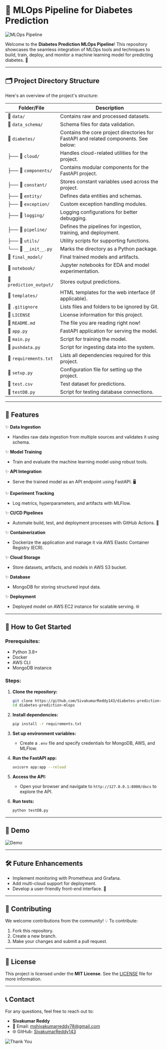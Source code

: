 
# 🚀 **MLOps Pipeline for Diabetes Prediction**

![MLOps Pipeline](https://media.giphy.com/media/3oEjI6SIIHBdRxXI40/giphy.gif)

Welcome to the **Diabetes Prediction MLOps Pipeline**! This repository showcases the seamless integration of MLOps tools and techniques to build, train, deploy, and monitor a machine learning model for predicting diabetes. 🌟

---

## 🗂️ **Project Directory Structure**

Here's an overview of the project's structure:

| **Folder/File**          | **Description**                                                                 |
|---------------------------|---------------------------------------------------------------------------------|
| 📁 `data/`               | Contains raw and processed datasets.                                           |
| 📁 `data_schema/`        | Schema files for data validation.                                              |
| 📁 `diabetes/`           | Contains the core project directories for FastAPI and related components. See below:|
| ├── 📁 `cloud/`          | Handles cloud-related utilities for the project.                              |
| ├── 📁 `components/`     | Contains modular components for the FastAPI project.                          |
| ├── 📁 `constant/`       | Stores constant variables used across the project.                            |
| ├── 📁 `entity/`         | Defines data entities and schemas.                                            |
| ├── 📁 `exception/`      | Custom exception handling modules.                                            |
| ├── 📁 `logging/`        | Logging configurations for better debugging.                                  |
| ├── 📁 `pipeline/`       | Defines the pipelines for ingestion, training, and deployment.                |
| ├── 📁 `utils/`          | Utility scripts for supporting functions.                                     |
| └── 📄 `__init__.py`     | Marks the directory as a Python package.                                      |
| 📁 `final_model/`        | Final trained models and artifacts.                                            |
| 📁 `notebook/`           | Jupyter notebooks for EDA and model experimentation.                          |
| 📁 `prediction_output/`  | Stores output predictions.                                                     |
| 📁 `templates/`          | HTML templates for the web interface (if applicable).                         |
| 📄 `.gitignore`          | Lists files and folders to be ignored by Git.                                  |
| 📄 `LICENSE`             | License information for this project.                                          |
| 📄 `README.md`           | The file you are reading right now!                                            |
| 📄 `app.py`              | FastAPI application for serving the model.                                     |
| 📄 `main.py`             | Script for training the model.                                                 |
| 📄 `pushdata.py`         | Script for ingesting data into the system.                                     |
| 📄 `requirements.txt`    | Lists all dependencies required for this project.                              |
| 📄 `setup.py`            | Configuration file for setting up the project.                                 |
| 📄 `test.csv`            | Test dataset for predictions.                                                  |
| 📄 `testDB.py`           | Script for testing database connections.                                       |

---

## 🔧 **Features**

✨ **Data Ingestion**
   - Handles raw data ingestion from multiple sources and validates it using schema.

✨ **Model Training**
   - Train and evaluate the machine learning model using robust tools.

✨ **API Integration**
   - Serve the trained model as an API endpoint using FastAPI. 🖥️

✨ **Experiment Tracking**
   - Log metrics, hyperparameters, and artifacts with MLFlow.

✨ **CI/CD Pipelines**
   - Automate build, test, and deployment processes with GitHub Actions. 🤖

✨ **Containerization**
   - Dockerize the application and manage it via AWS Elastic Container Registry (ECR).

✨ **Cloud Storage**
   - Store datasets, artifacts, and models in AWS S3 bucket.

✨ **Database**
   - MongoDB for storing structured input data.

✨ **Deployment**
   - Deployed model on AWS EC2 instance for scalable serving. 🌐

---

## 🎯 **How to Get Started**

### **Prerequisites:**
- Python 3.8+
- Docker
- AWS CLI
- MongoDB instance

### **Steps:**

1. **Clone the repository:**
   ```bash
   git clone https://github.com/SivakumarReddy143/diabetes-prediction-mlops.git
   cd diabetes-prediction-mlops
   ```

2. **Install dependencies:**
   ```bash
   pip install -r requirements.txt
   ```

3. **Set up environment variables:**
   - Create a `.env` file and specify credentials for MongoDB, AWS, and MLFlow.

4. **Run the FastAPI app:**
   ```bash
   uvicorn app:app --reload
   ```

5. **Access the API:**
   - Open your browser and navigate to `http://127.0.0.1:8000/docs` to explore the API.

6. **Run tests:**
   ```bash
   python testDB.py
   ```

---

## 🎥 **Demo**

![Demo](https://media.giphy.com/media/l41lFw057lAJQMwg0/giphy.gif)

---

## 🛠️ **Future Enhancements**

- Implement monitoring with Prometheus and Grafana.
- Add multi-cloud support for deployment.
- Develop a user-friendly front-end interface. 🌈

---

## 🤝 **Contributing**

We welcome contributions from the community! 💡 To contribute:
1. Fork this repository.
2. Create a new branch.
3. Make your changes and submit a pull request.

---

## 📝 **License**

This project is licensed under the **MIT License**. See the [LICENSE](LICENSE) file for more information.

---

## 📞 **Contact**

For any questions, feel free to reach out to:
- **Sivakumar Reddy**
- 📧 Email: [mshivakumarreddy78@gmail.com](mailto:mshivakumarreddy78@gmail.com)
- 🌐 GitHub: [SivakumarReddy143](https://github.com/SivakumarReddy143)

![Thank You](https://media.giphy.com/media/26u4nJPf0JtQPdStq/giphy.gif)
```

